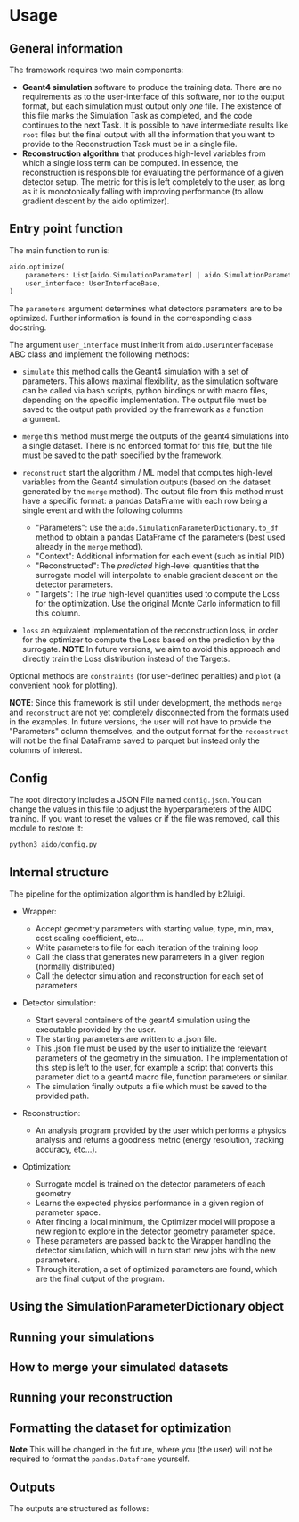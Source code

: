 # Usage

## General information

The framework requires two main components:

 - **Geant4 simulation** software to produce the training data. There are no requirements as to the user-interface of this software, nor to the output format, but each simulation must output only *one* file. The existence of this file marks the Simulation Task as completed, and the code continues to the next Task. It is possible to have intermediate results like `root` files but the final output with all the information that you want to provide to the Reconstruction Task must be in a single file.
 - **Reconstruction algorithm** that produces high-level variables from which a single loss term can be computed. In essence, the reconstruction is responsible for evaluating the performance of a given detector setup. The metric for this is left completely to the user, as long as it is monotonically falling with improving performance (to allow gradient descent by the aido optimizer).

## Entry point function

The main function to run is:

```python
aido.optimize(
    parameters: List[aido.SimulationParameter] | aido.SimulationParameterDictionary,
    user_interface: UserInterfaceBase,
)
```
The `parameters` argument determines what detectors parameters are to be optimized. Further information is found in the corresponding class docstring.

The argument `user_interface` must inherit from `aido.UserInterfaceBase` ABC class and implement the following methods:

 - `simulate` this method calls the Geant4 simulation with a set of parameters. This allows maximal flexibility, as the simulation software can be called via bash scripts, python bindings or with macro files, depending on the specific implementation. The output file must be saved to the output path provided by the framework as a function argument.

 - `merge` this method must merge the outputs of the geant4 simulations into a single dataset. There is no enforced format for this file, but the file must be saved to the path specified by the framework.

 - `reconstruct` start the algorithm / ML model that computes high-level variables from the Geant4 simulation outputs (based on the dataset generated by the `merge` method).
    The output file from this method must have a specific format: a pandas DataFrame with each row being a single event and with the following columns
 
    - "Parameters": use the `aido.SimulationParameterDictionary.to_df` method to obtain a pandas DataFrame of the parameters (best used already in the `merge` method).
    - "Context": Additional information for each event (such as initial PID)
    - "Reconstructed": The *predicted* high-level quantities that the surrogate model will interpolate to enable gradient descent on the detector parameters.
    - "Targets": The *true* high-level quantities used to compute the Loss for the optimization. Use the original Monte Carlo information to fill this column.

- `loss` an equivalent implementation of the reconstruction loss, in order for the optimizer to compute the Loss based on the prediction by the surrogate.
        **NOTE** In future versions, we aim to avoid this approach and directly train the Loss distribution instead of the Targets.

Optional methods are `constraints` (for user-defined penalties) and `plot` (a convenient hook for plotting).

**NOTE**: Since this framework is still under development, the methods `merge` and `reconstruct` are not yet completely disconnected from the formats used in the examples. In future versions, the user will not have to provide the "Parameters" column themselves, and the output format for the `reconstruct` will not be the final DataFrame saved to parquet but instead only the columns of interest.

## Config

The root directory includes a JSON File named `config.json`. You can change the values in this file to adjust the hyperparameters of the AIDO training. If you want to reset the values or if the file was removed, call this module to restore it:

```python
python3 aido/config.py
```

## Internal structure

The pipeline for the optimization algorithm is handled by b2luigi. 

 - Wrapper:
    - Accept geometry parameters with starting value, type, min, max, cost scaling coefficient, etc...
    - Write parameters to file for each iteration of the training loop
    - Call the class that generates new parameters in a given region (normally distributed)
    - Call the detector simulation and reconstruction for each set of parameters

 - Detector simulation: 
    - Start several containers of the geant4 simulation using the executable provided by the user.
    - The starting parameters are written to a .json file.
    - This .json file must be used by the user to initialize the relevant parameters of the geometry in the simulation. The implementation of this step is left to the user, for example a script that converts this parameter dict to a geant4 macro file, function parameters or similar.
    - The simulation finally outputs a file which must be saved to the provided path.

 - Reconstruction:
    - An analysis program provided by the user which performs a physics analysis and returns a goodness metric (energy resolution, tracking accuracy, etc...).

  - Optimization: 
    - Surrogate model is trained on the detector parameters of each geometry
    - Learns the expected physics performance in a given region of parameter space.
    - After finding a local minimum, the Optimizer model will propose a new region to explore in the detector geometry parameter space.
    - These parameters are passed back to the Wrapper handling the detector simulation, which will in turn start new jobs with the new parameters.
    - Through iteration, a set of optimized parameters are found, which are the final output of the program.


## Using the SimulationParameterDictionary object

## Running your simulations

## How to merge your simulated datasets

## Running your reconstruction

## Formatting the dataset for optimization

**Note** This will be changed in the future, where you (the user) will not be required to format the `pandas.Dataframe` yourself.

## Outputs

The outputs are structured as follows:

